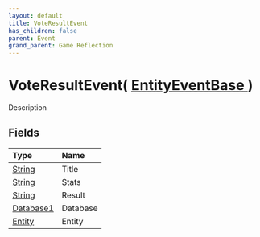 ```yaml
---
layout: default
title: VoteResultEvent
has_children: false
parent: Event
grand_parent: Game Reflection
---
```

# VoteResultEvent( [ EntityEventBase ](/docs/game-reflection/events/entity_event_base) )
Description 

## Fields

| Type | Name |
|:-------------|:--------------|
| [String](/docs/game-reflection/components/string) | Title |
| [String](/docs/game-reflection/components/string) | Stats |
| [String](/docs/game-reflection/components/string) | Result |
| [Database1](/docs/game-reflection/components/database1) | Database |
| [Entity](/docs/game-reflection/classes/entity) | Entity |

